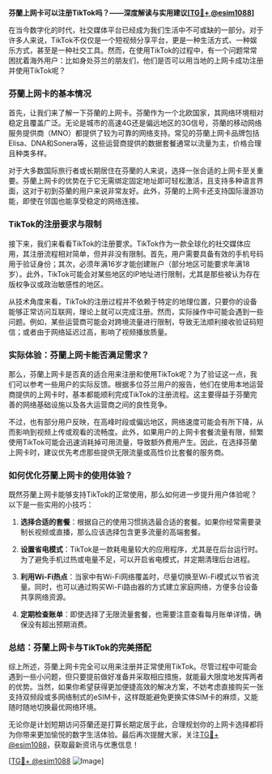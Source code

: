 **芬蘭上网卡可以注册TikTok吗？——深度解读与实用建议[[TG💪+ @esim1088](https://t.me/s/esim1088)]**

在当今数字化的时代，社交媒体平台已经成为我们生活中不可或缺的一部分。对于许多人来说，TikTok不仅仅是一个短视频分享平台，更是一种生活方式、一种娱乐方式，甚至是一种社交工具。然而，在使用TikTok的过程中，有一个问题常常困扰着海外用户：比如身处芬兰的朋友们，他们是否可以用当地的上网卡成功注册并使用TikTok呢？

### 芬蘭上网卡的基本情况

首先，让我们来了解一下芬蘭的上网卡。芬蘭作为一个北欧国家，其网络环境相对稳定且覆盖广泛。无论是城市的高速4G还是偏远地区的3G信号，芬蘭的移动网络服务提供商（MNO）都提供了较为可靠的网络支持。常见的芬蘭上网卡品牌包括Elisa、DNA和Sonera等，这些运营商提供的数据套餐通常以流量为主，价格合理且种类多样。

对于大多数国际旅行者或长期居住在芬蘭的人来说，选择一张合适的上网卡至关重要。芬蘭上网卡的优势在于它无需绑定固定地址即可轻松激活，且支持多种语言界面，这对于初到芬蘭的用户来说非常友好。此外，芬蘭的上网卡还支持国际漫游功能，即使在邻国也能享受稳定的网络连接。

### TikTok的注册要求与限制

接下来，我们来看看TikTok的注册要求。TikTok作为一款全球化的社交媒体应用，其注册流程相对简单，但并非没有限制。首先，用户需要具备有效的手机号码用于验证身份；其次，必须年满16岁才能创建账户（部分地区可能要求年满18岁）。此外，TikTok可能会对某些地区的IP地址进行限制，尤其是那些被认为存在版权争议或政治敏感性的地区。

从技术角度来看，TikTok的注册过程并不依赖于特定的地理位置，只要你的设备能够正常访问互联网，理论上就可以完成注册。然而，实际操作中可能会遇到一些问题。例如，某些运营商可能会对跨境流量进行限制，导致无法顺利接收验证码短信；或者由于网络延迟过高，影响了视频播放质量。

### 实际体验：芬蘭上网卡能否满足需求？

那么，芬蘭上网卡是否真的适合用来注册和使用TikTok呢？为了验证这一点，我们可以参考一些用户的实际反馈。根据多位芬兰用户的报告，他们在使用本地运营商提供的上网卡时，基本都能顺利完成TikTok的注册流程。这主要得益于芬蘭完善的网络基础设施以及各大运营商之间的良性竞争。

不过，也有部分用户反映，在高峰时段或偏远地区，网络速度可能会有所下降，从而影响到视频上传或观看的流畅度。此外，如果用户的上网卡套餐流量有限，频繁使用TikTok可能会迅速消耗掉可用流量，导致额外费用产生。因此，在选择芬蘭上网卡时，建议优先考虑那些提供无限流量或高性价比套餐的服务商。

### 如何优化芬蘭上网卡的使用体验？

既然芬蘭上网卡能够支持TikTok的正常使用，那么如何进一步提升用户体验呢？以下是一些实用的小技巧：

1. **选择合适的套餐**：根据自己的使用习惯挑选最合适的套餐。如果你经常需要录制长视频或直播，那么应该选择包含更多流量的高端套餐。
   
2. **设置省电模式**：TikTok是一款耗电量较大的应用程序，尤其是在后台运行时。为了避免手机过热或电量不足，可以开启省电模式，并定期清理后台进程。
   
3. **利用Wi-Fi热点**：当家中有Wi-Fi网络覆盖时，尽量切换至Wi-Fi模式以节省流量。同时，也可以通过购买Wi-Fi路由器的方式建立家庭网络，方便多台设备共享网络资源。
   
4. **定期检查账单**：即使选择了无限流量套餐，也需要注意查看每月账单详情，确保没有超出预期消费。

### 总结：芬蘭上网卡与TikTok的完美搭配

综上所述，芬蘭上网卡完全可以用来注册并正常使用TikTok。尽管过程中可能会遇到一些小问题，但只要提前做好准备并采取相应措施，就能最大限度地发挥两者的优势。当然，如果你希望获得更加便捷高效的解决方案，不妨考虑直接购买一张支持双频段或多网络制式的eSIM卡，这样既能避免更换实体SIM卡的麻烦，又能随时随地切换最优网络环境。

无论你是计划短期访问芬蘭还是打算长期定居于此，合理规划你的上网卡选择都将为你带来更加愉悦的数字生活体验。最后再次提醒大家，关注[TG💪+ @esim1088](https://t.me/s/esim1088)，获取最新资讯与优惠信息！

[[TG💪+ @esim1088](https://t.me/s/esim1088) ![Image](https://i.postimg.cc/4NQfJmqS/Snipaste-2025-05-13-00-14-12.png)]
